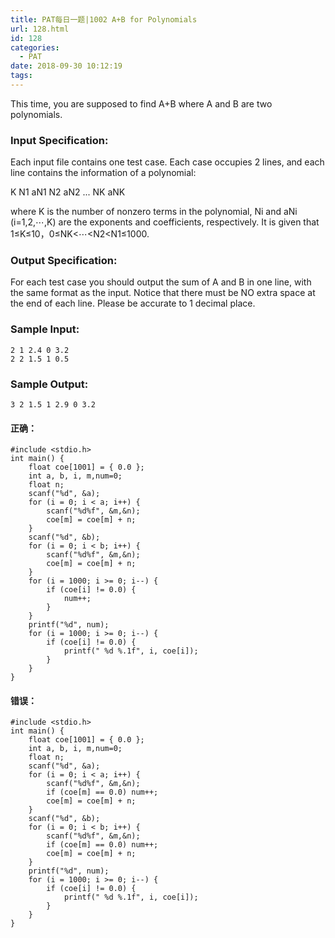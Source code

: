 ```yaml
---
title: PAT每日一题|1002 A+B for Polynomials
url: 128.html
id: 128
categories:
  - PAT
date: 2018-09-30 10:12:19
tags:
---
```


This time, you are supposed to find A+B where A and B are two polynomials.

### Input Specification:

Each input file contains one test case. Each case occupies 2 lines, and each line contains the information of a polynomial:

K N​1​​ a​N​1​​​​ N​2​​ a​N​2​​​​ ... N​K​​ a​N​K​​​​

where K is the number of nonzero terms in the polynomial, N​i​​ and a​N​i​​​​ (i=1,2,⋯,K) are the exponents and coefficients, respectively. It is given that 1≤K≤10，0≤N​K​​<⋯<N​2​​<N​1​​≤1000.

### Output Specification:

For each test case you should output the sum of A and B in one line, with the same format as the input. Notice that there must be NO extra space at the end of each line. Please be accurate to 1 decimal place.

### Sample Input:

    2 1 2.4 0 3.2
    2 2 1.5 1 0.5
    

### Sample Output:

    3 2 1.5 1 2.9 0 3.2
    

#### 正确：

    #include <stdio.h>
    int main() {
    	float coe[1001] = { 0.0 };
    	int a, b, i, m,num=0;
    	float n;
    	scanf("%d", &a);
    	for (i = 0; i < a; i++) {
    		scanf("%d%f", &m,&n);
    		coe[m] = coe[m] + n;
    	}
    	scanf("%d", &b);
    	for (i = 0; i < b; i++) {
    		scanf("%d%f", &m,&n);
    		coe[m] = coe[m] + n;
    	}
    	for (i = 1000; i >= 0; i--) {
    		if (coe[i] != 0.0) {
    			num++;
    		}
    	}
    	printf("%d", num);
    	for (i = 1000; i >= 0; i--) {
    		if (coe[i] != 0.0) {
    			printf(" %d %.1f", i, coe[i]);
    		}
    	}
    }

#### 错误：

    #include <stdio.h>
    int main() {
    	float coe[1001] = { 0.0 };
    	int a, b, i, m,num=0;
    	float n;
    	scanf("%d", &a);
    	for (i = 0; i < a; i++) {
    		scanf("%d%f", &m,&n);
    		if (coe[m] == 0.0) num++;
    		coe[m] = coe[m] + n;
    	}
    	scanf("%d", &b);
    	for (i = 0; i < b; i++) {
    		scanf("%d%f", &m,&n);
    		if (coe[m] == 0.0) num++;
    		coe[m] = coe[m] + n;
    	}
    	printf("%d", num);
    	for (i = 1000; i >= 0; i--) {
    		if (coe[i] != 0.0) {
    			printf(" %d %.1f", i, coe[i]);
    		}
    	}
    }